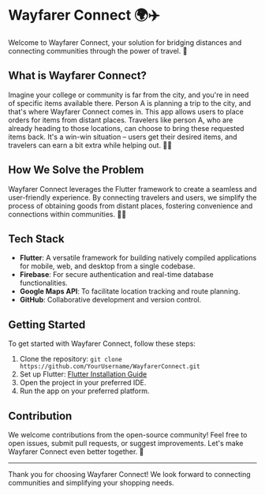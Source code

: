 # Wayfarer Connect 🌍✈️

Welcome to Wayfarer Connect, your solution for bridging distances and connecting communities through the power of travel. 🌟

## What is Wayfarer Connect?

Imagine your college or community is far from the city, and you're in need of specific items available there. Person A is planning a trip to the city, and that's where Wayfarer Connect comes in. This app allows users to place orders for items from distant places. Travelers like person A, who are already heading to those locations, can choose to bring these requested items back. It's a win-win situation – users get their desired items, and travelers can earn a bit extra while helping out. 🚗🛒

## How We Solve the Problem

Wayfarer Connect leverages the Flutter framework to create a seamless and user-friendly experience. By connecting travelers and users, we simplify the process of obtaining goods from distant places, fostering convenience and connections within communities. 💼🤝

## Tech Stack

- **Flutter**: A versatile framework for building natively compiled applications for mobile, web, and desktop from a single codebase.
- **Firebase**: For secure authentication and real-time database functionalities.
- **Google Maps API**: To facilitate location tracking and route planning.
- **GitHub**: Collaborative development and version control.

## Getting Started

To get started with Wayfarer Connect, follow these steps:

1. Clone the repository: `git clone https://github.com/YourUsername/WayfarerConnect.git`
2. Set up Flutter: [Flutter Installation Guide](https://flutter.dev/docs/get-started/install)
3. Open the project in your preferred IDE.
4. Run the app on your preferred platform.

## Contribution

We welcome contributions from the open-source community! Feel free to open issues, submit pull requests, or suggest improvements. Let's make Wayfarer Connect even better together. 🙌


---

Thank you for choosing Wayfarer Connect! We look forward to connecting communities and simplifying your shopping needs.
